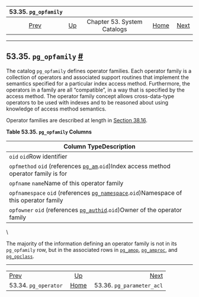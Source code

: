 <!--?xml version="1.0" encoding="UTF-8" standalone="no"?-->

|                  53.35. `pg_opfamily`                  |                                                   |                             |                                                       |                                                                  |
| :----------------------------------------------------: | :------------------------------------------------ | :-------------------------: | ----------------------------------------------------: | ---------------------------------------------------------------: |
| [Prev](catalog-pg-operator.html "53.34. pg_operator")  | [Up](catalogs.html "Chapter 53. System Catalogs") | Chapter 53. System Catalogs | [Home](index.html "PostgreSQL 17devel Documentation") |  [Next](catalog-pg-parameter-acl.html "53.36. pg_parameter_acl") |

***

## 53.35. `pg_opfamily` [#](#CATALOG-PG-OPFAMILY)



The catalog `pg_opfamily` defines operator families. Each operator family is a collection of operators and associated support routines that implement the semantics specified for a particular index access method. Furthermore, the operators in a family are all “compatible”, in a way that is specified by the access method. The operator family concept allows cross-data-type operators to be used with indexes and to be reasoned about using knowledge of access method semantics.

Operator families are described at length in [Section 38.16](xindex.html "38.16. Interfacing Extensions to Indexes").

**Table 53.35. `pg_opfamily` Columns**

| Column TypeDescription                                                                                                                     |
| ------------------------------------------------------------------------------------------------------------------------------------------ |
| `oid` `oid`Row identifier                                                                                                                  |
| `opfmethod` `oid` (references [`pg_am`](catalog-pg-am.html "53.3. pg_am").`oid`)Index access method operator family is for                 |
| `opfname` `name`Name of this operator family                                                                                               |
| `opfnamespace` `oid` (references [`pg_namespace`](catalog-pg-namespace.html "53.32. pg_namespace").`oid`)Namespace of this operator family |
| `opfowner` `oid` (references [`pg_authid`](catalog-pg-authid.html "53.8. pg_authid").`oid`)Owner of the operator family                    |

\


The majority of the information defining an operator family is not in its `pg_opfamily` row, but in the associated rows in [`pg_amop`](catalog-pg-amop.html "53.4. pg_amop"), [`pg_amproc`](catalog-pg-amproc.html "53.5. pg_amproc"), and [`pg_opclass`](catalog-pg-opclass.html "53.33. pg_opclass").

***

|                                                        |                                                       |                                                                  |
| :----------------------------------------------------- | :---------------------------------------------------: | ---------------------------------------------------------------: |
| [Prev](catalog-pg-operator.html "53.34. pg_operator")  |   [Up](catalogs.html "Chapter 53. System Catalogs")   |  [Next](catalog-pg-parameter-acl.html "53.36. pg_parameter_acl") |
| 53.34. `pg_operator`                                   | [Home](index.html "PostgreSQL 17devel Documentation") |                                        53.36. `pg_parameter_acl` |
